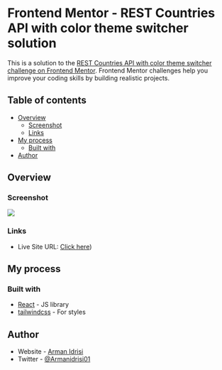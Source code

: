 # Frontend Mentor - REST Countries API with color theme switcher solution

This is a solution to the [REST Countries API with color theme switcher challenge on Frontend Mentor](https://www.frontendmentor.io/challenges/rest-countries-api-with-color-theme-switcher-5cacc469fec04111f7b848ca). Frontend Mentor challenges help you improve your coding skills by building realistic projects.

## Table of contents

- [Overview](#overview)
  - [Screenshot](#screenshot)
  - [Links](#links)
- [My process](#my-process)
  - [Built with](#built-with)
- [Author](#author)

## Overview

### Screenshot

![](./screenshot.jpg)

### Links

- Live Site URL: [Click here](https://verdant-bublanina-8fb663.netlify.app/))

## My process

### Built with

- [React](https://reactjs.org/) - JS library
- [tailwindcss](https://styled-components.com/) - For styles

## Author

- Website - [Arman Idrisi](https://arman-idrisi.netlify.app)
- Twitter - [@Armanidrisi01](https://www.twitter.com/Armanidrisi01)
